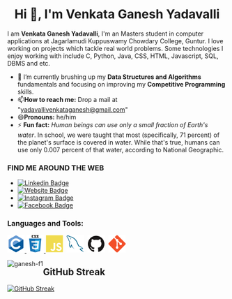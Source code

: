 
<!--
**ganesh-f1/ganesh-f1** is a ✨ _special_ ✨ repository because its `README.md` (this file) appears on your GitHub profile.

Here are some ideas to get you started:

- 🔭 I’m currently working on ...
- 🌱 I’m currently learning ...
- 👯 I’m looking to collaborate on ...
- 🤔 I’m looking for help with ...
- 💬 Ask me about ...
- 📫 How to reach me: ...
- 😄 Pronouns: ...
- ⚡ Fun fact: ...
-->
<h1 align="center">Hi 👋, I'm Venkata Ganesh Yadavalli </h1>

  I am **Venkata Ganesh Yadavalli**, I'm an Masters student in computer applications at Jagarlamudi Kuppuswamy Chowdary College, Guntur. I love working on projects which tackle real world problems. Some technologies I enjoy working with include C, Python, Java, CSS, HTML, Javascript, SQL, DBMS and etc.

* 🌱 I’m currently  brushing up my **Data Structures and Algorithms** fundamentals and focusing on improving my **Competitive Programming** skills.
* 📫**How to reach me:** Drop a mail at "yadavallivenkataganesh@gmail.com"
* 😄**Pronouns:** he/him
*  ⚡ **Fun fact:**  *Human beings can use only a small fraction of Earth's water*. In school, we were taught that most (specifically, 71 percent) of the planet's surface is covered in water. While that's true, humans can use only 0.007 percent of that water, according to National Geographic.

### FIND ME AROUND THE WEB
* [![Linkedin Badge](https://img.shields.io/badge/-LinkedIn-0e76a8?style=flat-square&logo=Linkedin&logoColor=white)](https://www.linkedin.com/in/)
* [![Website Badge](https://img.shields.io/badge/Website-3b5998?style=flat-square&logo=google-chrome&logoColor=white)](https://)
* [![Instagram Badge](https://img.shields.io/badge/-Instagram-e4405f?style=flat-square&logo=Instagram&logoColor=white)](https://www.instagram.com/yadavallivenkatag/)
* [![Facebook Badge](https://img.shields.io/badge/-Facebook-0088cc?style=flat-square&logo=Facebook&logoColor=white)](https://www.facebook.com/yadavalli.venkataganesh)


<h3 align="left">Languages and Tools:</h3>
<p align="left">    <a href="https://www.cprogramming.com/" target="_blank" rel="noreferrer"> <img src="https://raw.githubusercontent.com/devicons/devicon/master/icons/c/c-original.svg" alt="c" width="40" height="40"/> </a>  <a href="https://www.w3schools.com/css/" target="_blank" rel="noreferrer"> <img src="https://raw.githubusercontent.com/devicons/devicon/master/icons/css3/css3-original-wordmark.svg" alt="css3" width="40" height="40"/> </a> 
  <img src="https://github.com/devicons/devicon/blob/master/icons/javascript/javascript-plain.svg" title="Boot" alt="Boot" width="40" height="40"/>&nbsp;
  <img src="https://github.com/devicons/devicon/blob/master/icons/mysql/mysql-plain.svg" title="Boot" alt="Boot" width="40" height="40"/>&nbsp;
  <img src="https://github.com/devicons/devicon/blob/master/icons/github/github-original.svg" title="Boot" alt="Boot" width="40" height="40"/>&nbsp;
  <img src="https://github.com/devicons/devicon/blob/master/icons/git/git-original.svg" title="Boot" alt="Boot" width="40" height="40"/>&nbsp;</p>
<p><img align="left" src="https://github-readme-stats.vercel.app/api/top-langs?username=ganesh-f1&show_icons=true&locale=en&layout=compact" alt="ganesh-f1" /></p>

## GitHub Streak
[![GitHub Streak](https://github-readme-streak-stats.herokuapp.com?user=ganesh-f1&theme=radical&border_radius=5.5)](https://github.com/ganesh-f1)

